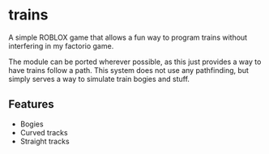 # trains

A simple ROBLOX game that allows a fun way to program trains without interfering in my factorio game.

The module can be ported wherever possible, as this just provides a way to have trains follow a path.
This system does not use any pathfinding, but simply serves a way to simulate train bogies and stuff.

## Features

* Bogies
* Curved tracks
* Straight tracks
